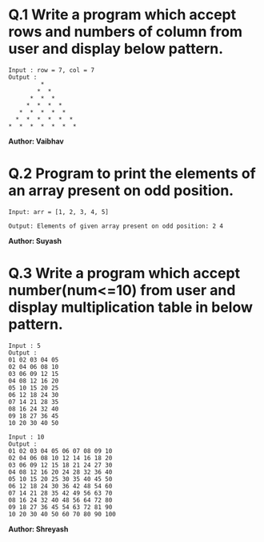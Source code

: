 # Q.1 Write a program which accept rows and numbers of column from user and display below pattern.

~~~
Input : row = 7, col = 7
Output :
         *
        *  *
      *  *  *
     *  *  *  *
   *  *  *  *  *
  *  *  *  *  *  *
*  *  *  *  *  *  *
~~~
**Author: Vaibhav**

# Q.2 Program to print the elements of an array present on odd position.
~~~
Input: arr = [1, 2, 3, 4, 5]  

Output: Elements of given array present on odd position: 2 4  
~~~
**Author: Suyash**

# Q.3 Write a program which accept number(num<=10) from user and display multiplication table in below pattern.
~~~
Input : 5
Output :
01 02 03 04 05 
02 04 06 08 10 
03 06 09 12 15 
04 08 12 16 20 
05 10 15 20 25 
06 12 18 24 30 
07 14 21 28 35 
08 16 24 32 40 
09 18 27 36 45 
10 20 30 40 50
~~~
~~~
Input : 10
Output :
01 02 03 04 05 06 07 08 09 10 
02 04 06 08 10 12 14 16 18 20 
03 06 09 12 15 18 21 24 27 30 
04 08 12 16 20 24 28 32 36 40 
05 10 15 20 25 30 35 40 45 50 
06 12 18 24 30 36 42 48 54 60 
07 14 21 28 35 42 49 56 63 70 
08 16 24 32 40 48 56 64 72 80 
09 18 27 36 45 54 63 72 81 90 
10 20 30 40 50 60 70 80 90 100 
~~~
**Author: Shreyash**
